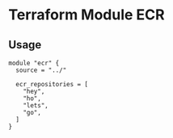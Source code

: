 # Terraform Module ECR 

## Usage
```hcl
module "ecr" {
  source = "../"

  ecr_repositories = [
    "hey",
    "ho",
    "lets",
    "go",
  ]
}
```

